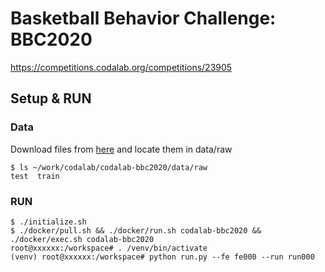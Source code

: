 # Basketball Behavior Challenge: BBC2020

https://competitions.codalab.org/competitions/23905

## Setup & RUN

### Data

Download files from [here](https://competitions.codalab.org/competitions/23905#participate-get_starting_kit) and locate them in data/raw

```
$ ls ~/work/codalab/codalab-bbc2020/data/raw
test  train
```

### RUN
```
$ ./initialize.sh
$ ./docker/pull.sh && ./docker/run.sh codalab-bbc2020 && ./docker/exec.sh codalab-bbc2020
root@xxxxxx:/workspace# . /venv/bin/activate
(venv) root@xxxxxx:/workspace# python run.py --fe fe000 --run run000
```
